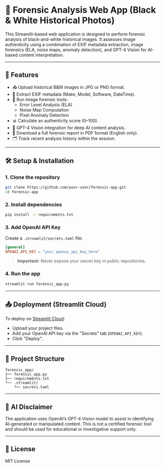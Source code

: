 # 🧠 Forensic Analysis Web App (Black & White Historical Photos)

This Streamlit-based web application is designed to perform forensic analysis of black-and-white historical images. It assesses image authenticity using a combination of EXIF metadata extraction, image forensics (ELA, noise maps, anomaly detection), and GPT-4 Vision for AI-based content interpretation.

---

## 🔧 Features

- 📤 Upload historical B&W images in JPG or PNG format.
- 🧾 Extract EXIF metadata (Make, Model, Software, DateTime).
- 🧪 Run image forensic tools:
  - Error Level Analysis (ELA)
  - Noise Map Computation
  - Pixel Anomaly Detection
- 📊 Calculate an authenticity score (0–100).
- 🧠 GPT-4 Vision integration for deep AI content analysis.
- 📄 Download a full forensic report in PDF format (English only).
- 🗂️ Track recent analysis history within the session.

---

## 🛠 Setup & Installation

### 1. Clone the repository

```bash
git clone https://github.com/your-user/forensic-app.git
cd forensic-app
```

### 2. Install dependencies

```bash
pip install -r requirements.txt
```

### 3. Add OpenAI API Key

Create a `.streamlit/secrets.toml` file:

```toml
[general]
OPENAI_API_KEY = "your_openai_api_key_here"
```

> **Important:** Never expose your secret key in public repositories.

### 4. Run the app

```bash
streamlit run forensic_app.py
```

---

## 📤 Deployment (Streamlit Cloud)

To deploy on [Streamlit Cloud](https://streamlit.io/cloud):
- Upload your project files.
- Add your OpenAI API key via the "Secrets" tab (`OPENAI_API_KEY`).
- Click "Deploy".

---

## 📁 Project Structure

```
forensic_app/
├── forensic_app.py
├── requirements.txt
└── .streamlit/
    └── secrets.toml
```

---

## 🧠 AI Disclaimer

The application uses OpenAI’s GPT-4 Vision model to assist in identifying AI-generated or manipulated content. This is not a certified forensic tool and should be used for educational or investigative support only.

---

## 📄 License

MIT License